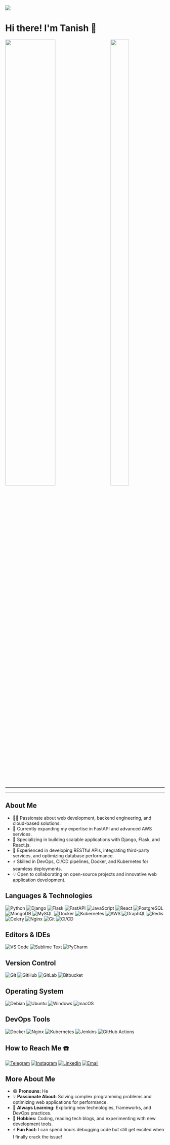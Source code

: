 <img src="https://github.com/user-attachments/assets/3c904759-8928-414f-9c9f-e66f49dbb86b">

# Hi there! I'm Tanish 👋
<!--  
<img style="width: 20%;height: 20%;"
src="https://github.com/user-attachments/assets/8683e85d-c20b-4ae4-8b5e-73c71b5fdb14">
-->

<!-- تصویر اول در سمت چپ -->
<img align="left" src="https://github.com/user-attachments/assets/5a5ff8ce-011f-4bcf-83a1-67aa5a7c4a2a" width="56%" height="60%" />

<!-- تصویر دوم در سمت راست -->
<img align="right" src="https://github.com/user-attachments/assets/02035970-57f2-402c-ad8f-4ef48ed72524" width="34%" height="60%" />

<br clear="both"/>

***

<!--  
<img align="right" src="https://github.com/user-attachments/assets/85371923-228b-4b0e-b3e6-24b5a60a1225" data-target="animated-image.originalImage">
-->
***

## About Me

- 👨‍💻 Passionate about web development, backend engineering, and cloud-based solutions.  
- 🚀 Currently expanding my expertise in FastAPI and advanced AWS services.  
- 💼 Specializing in building scalable applications with Django, Flask, and React.js.  
- 🔧 Experienced in developing RESTful APIs, integrating third-party services, and optimizing database performance.  
- ⚡ Skilled in DevOps, CI/CD pipelines, Docker, and Kubernetes for seamless deployments.  
- 💡 Open to collaborating on open-source projects and innovative web application development.
 

## Languages & Technologies  

![Python](https://img.shields.io/badge/Python-%233776AB?style=for-the-badge&logo=python&logoColor=white) ![Django](https://img.shields.io/badge/Django-%23092E20?style=for-the-badge&logo=django&logoColor=white) ![Flask](https://img.shields.io/badge/Flask-%23000000?style=for-the-badge&logo=flask&logoColor=white) ![FastAPI](https://img.shields.io/badge/FastAPI-%2300C7B7?style=for-the-badge&logo=fastapi&logoColor=white) ![JavaScript](https://img.shields.io/badge/JavaScript-%23F7DF1E?style=for-the-badge&logo=javascript&logoColor=%23323330) ![React](https://img.shields.io/badge/React-%2320232A?style=for-the-badge&logo=react&logoColor=%2361DAFB) ![PostgreSQL](https://img.shields.io/badge/PostgreSQL-%23336791?style=for-the-badge&logo=postgresql&logoColor=white) ![MongoDB](https://img.shields.io/badge/MongoDB-%2347A248?style=for-the-badge&logo=mongodb&logoColor=white) ![MySQL](https://img.shields.io/badge/MySQL-%234479A1?style=for-the-badge&logo=mysql&logoColor=white) ![Docker](https://img.shields.io/badge/Docker-%232496ED?style=for-the-badge&logo=docker&logoColor=white) ![Kubernetes](https://img.shields.io/badge/Kubernetes-%23326CE5?style=for-the-badge&logo=kubernetes&logoColor=white) ![AWS](https://img.shields.io/badge/AWS-%23FF9900?style=for-the-badge&logo=amazon-aws&logoColor=white) ![GraphQL](https://img.shields.io/badge/GraphQL-%23E10098?style=for-the-badge&logo=graphql&logoColor=white) ![Redis](https://img.shields.io/badge/Redis-%23DC382D?style=for-the-badge&logo=redis&logoColor=white) ![Celery](https://img.shields.io/badge/Celery-%2337814A?style=for-the-badge&logo=celery&logoColor=white) ![Nginx](https://img.shields.io/badge/Nginx-%23009639?style=for-the-badge&logo=nginx&logoColor=white) ![Git](https://img.shields.io/badge/Git-%23F05032?style=for-the-badge&logo=git&logoColor=white) ![CI/CD](https://img.shields.io/badge/CI%2FCD-%234285F4?style=for-the-badge&logo=github-actions&logoColor=white)

 
## Editors & IDEs  
![VS Code](https://img.shields.io/badge/VS%20Code-%23007ACC?style=for-the-badge&logo=visual-studio-code&logoColor=white) ![Sublime Text](https://img.shields.io/badge/Sublime%20Text-%23FF9800?style=for-the-badge&logo=sublime-text&logoColor=white) ![PyCharm](https://img.shields.io/badge/PyCharm-%23000000?style=for-the-badge&logo=pycharm&logoColor=white&labelColor=008000)  


## Version Control  
![Git](https://img.shields.io/badge/Git-%23F05033?style=for-the-badge&logo=git&logoColor=white) ![GitHub](https://img.shields.io/badge/GitHub-%23121011?style=for-the-badge&logo=github&logoColor=white) ![GitLab](https://img.shields.io/badge/GitLab-%23FC6D26?style=for-the-badge&logo=gitlab&logoColor=white) ![Bitbucket](https://img.shields.io/badge/Bitbucket-%230047B3?style=for-the-badge&logo=bitbucket&logoColor=white)  


## Operating System  
![Debian](https://img.shields.io/badge/Debian-D70A53?style=for-the-badge&logo=debian&logoColor=white) ![Ubuntu](https://img.shields.io/badge/Ubuntu-E95420?style=for-the-badge&logo=ubuntu&logoColor=white) ![Windows](https://img.shields.io/badge/Windows-0078D6?style=for-the-badge&logo=windows&logoColor=white) ![macOS](https://img.shields.io/badge/macOS-000000?style=for-the-badge&logo=apple&logoColor=white)  


## DevOps Tools  
![Docker](https://img.shields.io/badge/Docker-%232496ED?style=for-the-badge&logo=docker&logoColor=white) ![Nginx](https://img.shields.io/badge/Nginx-%23009639?style=for-the-badge&logo=nginx&logoColor=white) ![Kubernetes](https://img.shields.io/badge/Kubernetes-%23326CE5?style=for-the-badge&logo=kubernetes&logoColor=white) ![Jenkins](https://img.shields.io/badge/Jenkins-%23D24939?style=for-the-badge&logo=jenkins&logoColor=white) ![GitHub Actions](https://img.shields.io/badge/GitHub%20Actions-%232671E5?style=for-the-badge&logo=github-actions&logoColor=white)  


## How to Reach Me ☎️

[![Telegram](https://img.shields.io/badge/Telegram-2CA5E0?style=for-the-badge&logo=telegram&logoColor=white)](https://t.me/tanishgupta905)
[![Instagram](https://img.shields.io/badge/Instagram-E4405F?style=for-the-badge&logo=instagram&logoColor=white)](https://www.instagram.com/tanishq_gupta.in)
[![LinkedIn](https://img.shields.io/badge/LinkedIn-0A66C2?style=for-the-badge&logo=linkedin&logoColor=white)](https://www.linkedin.com/in/tanish-gupta905/)
[![Email](https://img.shields.io/badge/Email-D14836?style=for-the-badge&logo=gmail&logoColor=white)](mailto:guptatanish905@gmail.com)


## More About Me  

- 😄 **Pronouns:** He  
- 💡 **Passionate About:** Solving complex programming problems and optimizing web applications for performance.  
- 🚀 **Always Learning:** Exploring new technologies, frameworks, and DevOps practices.  
- 🎯 **Hobbies:** Coding, reading tech blogs, and experimenting with new development tools.  
- ⚡ **Fun Fact:** I can spend hours debugging code but still get excited when I finally crack the issue!  
